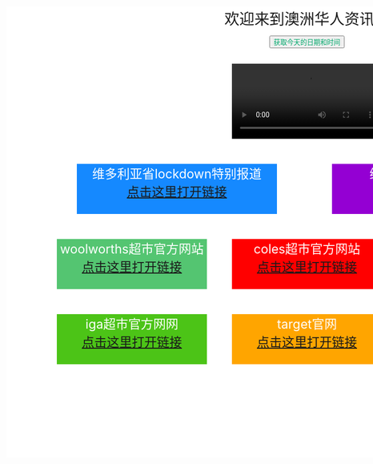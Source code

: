 
<html>

<head>



</head>

<div id="mr-content">
<div class="mr-title">欢迎来到澳洲华人资讯网
</div>

<button class="button" onclick="hello()">获取今天的日期和时间</button>

<script>
function hello(){
alert(Date());
}
</script>

<br>

<video src="laji.mp3">
abc
</video>

<div class="mr-weather"> 维多利亚省lockdown特别报道
<br>
<a href="https://www.heraldsun.com.au/coronavirus/tower-control-worries-mount-border-closure-a-blow-to-tourism/news-story/1b3ea10d034fb01cd125aaf66082ce11">点击这里打开链接</a>
</div>
<div class="mr-woolworths">woolworths超市官方网站
<br>
<a href="https://www.woolworths.com.au/shop/catalogue">点击这里打开链接</a>
</div>

<div class="mr-coles">coles超市官方网站
<br>
<a href="https://www.coles.com.au/catalogues-and-specials">点击这里打开链接</a>
</div>

<div class="mr-aldi">aldi超市官方网站
<br>
<a href="https://www.aldi.com.au/en/special-buys/">点击这里打开链接</a>
</div>

<div class="mr-iga">iga超市官方网网
<br>
<a href="https://www.iga.com.au/catalogue/#view=catalogue2&saleId=33656&areaN=IGA%20VIC%20Supa&page=1">点击这里打开链接</a>
</div>

<div class="mr-target">target官网
<br>
<a href="https://www.target.com.au/">点击这里打开链接</a>
</div>

<div class="mr-kmart">kmart官网
<br>
<a href="https://www.kmart.com.au/">点击这里打开链接</a>
</div>

<div class="mr-covid19">维省疫情地区分布图：
<br>
<a href="https://www.dhhs.vic.gov.au/media-hub-coronavirus-disease-covid-19">点击这里打开链接</a>
</div>



<style>

.button {
	color: #00a86b;
    }


#mr-content{
width:1200px;
height:900px;
background:white;
border:;
text-align: center;
}

.mr-flinders{
position: relative;
left:350px;
}

.mr-title{
text-align:center;
font-size:30px;
}

.mr-weather{
position: relative;
left:90px;
width:400px;
height:100px;
padding: auto;
background:#1589FF;
color:white;
margin:50px;
font-size:25px;
}

.mr-covid19{
position: relative;
left:600px;
bottom:1050px;
width:400px;
height:100px;
padding: auto;
background: #9400D3;
color:white;
margin:50px;
font-size:25px;
}

.mr-woolworths{
position: relative;
left:50px;
width:300px;
height:100px;
padding: auto;
background:#54C571;
color:white;
margin:50px;
font-size:25px;
}

.mr-coles{
position: relative;
left:400px;
bottom:150px;
width:300px;
height:100px;
padding: auto;
background:red;
color:white;
margin:50px;
font-size:25px;
}

.mr-aldi{
position: relative;
left:750px;
bottom:300px;
width:300px;
height:100px;
padding: auto;
background: #87CEFA;
color:white;
margin:50px;
font-size:25px;
}

.mr-iga{
position: relative;
left:50px;
bottom:300px;
width:300px;
height:100px;
padding: auto;
background: #4CC417;
color:white;
margin:50px;
font-size:25px;
}

.mr-target{
position: relative;
left:400px;
bottom:450px;
width:300px;
height:100px;
padding: auto;
background: #FFA500;
color:white;
margin:50px;
font-size:25px;
}

.mr-kmart{
position: relative;
left:750px;
bottom:600px;
width:300px;
height:100px;
padding: auto;
background: #FF00FF;
color:white;
margin:50px;
font-size:25px;
}



</style>
